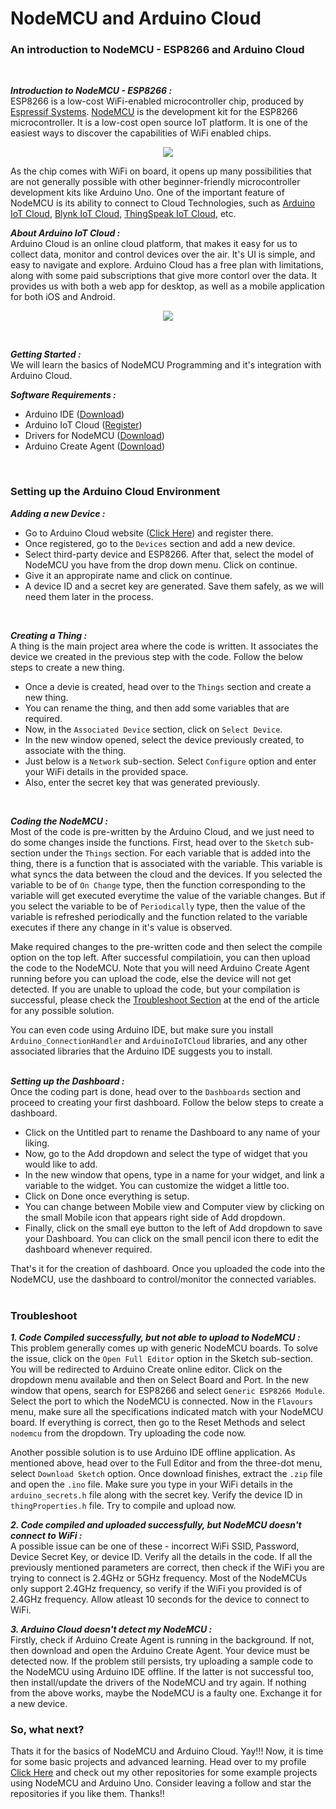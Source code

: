 # NodeMCU and Arduino Cloud
### An introduction to NodeMCU - ESP8266 and Arduino Cloud 
<br/>

***Introduction to NodeMCU - ESP8266 :***  
ESP8266 is a low-cost WiFi-enabled microcontroller chip, produced by [Espressif Systems](https://www.espressif.com/en). [NodeMCU](https://www.nodemcu.com/index_en.html) is the development kit for the ESP8266 microcontroller. It is a low-cost open source IoT platform. It is one of the easiest ways to discover the capabilities of WiFi enabled chips. 

<p align="center">
  <kbd>
    <img src="https://user-images.githubusercontent.com/77038120/174355234-1163a826-3dce-46cc-9bbf-b0d49f26d100.png">
  </kbd>
</p>

As the chip comes with WiFi on board, it opens up many possibilities that are not generally possible with other beginner-friendly microcontroller development kits like Arduino Uno. One of the important feature of NodeMCU is its ability to connect to Cloud Technologies, such as [Arduino IoT Cloud](https://cloud.arduino.cc), [Blynk IoT Cloud](https://blynk.io/), [ThingSpeak IoT Cloud](https://thingspeak.com/), etc.

***About Arduino IoT Cloud :***  
Arduino Cloud is an online cloud platform, that makes it easy for us to collect data, monitor and control devices over the air. It's UI is simple, and easy to navigate and explore. Arduino Cloud has a free plan with limitations, along with some paid subscriptions that give more contorl over the data. It provides us with both a web app for desktop, as well as a mobile application for both iOS and Android.  

<p align="center">
  <kbd>
    <img src="https://user-images.githubusercontent.com/77038120/174824422-29e21c5a-0a78-4424-ac6a-cf206aeb0d26.png">
  </kbd>
</p>
<br/>

***Getting Started :***  
We will learn the basics of NodeMCU Programming and it's integration with Arduino Cloud.

***Software Requirements :***
- Arduino IDE ([Download](https://www.arduino.cc/en/software))
- Arduino IoT Cloud ([Register](https://cloud.arduino.cc))
- Drivers for NodeMCU ([Download](https://github.com/nodemcu/nodemcu-devkit/tree/master/Drivers))
- Arduino Create Agent ([Download](https://support.arduino.cc/hc/en-us/articles/360014869820-Install-the-Arduino-Create-Agent))
<br/>  

### Setting up the Arduino Cloud Environment  
***Adding a new Device :***
- Go to Arduino Cloud website ([Click Here](https://cloud.arduino.cc)) and register there.
- Once registered, go to the `Devices` section and add a new device.
- Select third-party device and ESP8266. After that, select the model of NodeMCU you have from the drop down menu. Click on continue.
- Give it an appropirate name and click on continue. 
- A device ID and a secret key are generated. Save them safely, as we will need them later in the process.
<br/>

***Creating a Thing :***  
A thing is the main project area where the code is written. It associates the device we created in the previous step with the code. Follow the below steps to create a new thing.  
- Once a devie is created, head over to the `Things` section and create a new thing.
- You can rename the thing, and then add some variables that are required. 
- Now, in the `Associated Device` section, click on `Select Device`.
- In the new window opened, select the device previously created, to associate with the thing.
- Just below is a `Network` sub-section. Select `Configure` option and enter your WiFi details in the provided space.
- Also, enter the secret key that was generated previously. 
<br/>

***Coding the NodeMCU :***  
Most of the code is pre-written by the Arduino Cloud, and we just need to do some changes inside the functions. First, head over to the `Sketch` sub-section under the `Things` section. For each variable that is added into the thing, there is a function that is associated with the variable. This variable is what syncs the data between the cloud and the devices. If you selected the variable to be of `On Change` type, then the function corresponding to the variable will get executed everytime the value of the variable changes. But if you select the variable to be of `Periodically` type, then the value of the variable is refreshed periodically and the function related to the variable executes if there any change in it's value is observed.  

Make required changes to the pre-written code and then select the compile option on the top left. After successful compilatioin, you can then upload the code to the NodeMCU. Note that you will need Arduino Create Agent running before you can upload the code, else the device will not get detected. If you are unable to upload the code, but your compilation is successful, please check the [Troubleshoot Section](https://github.com/Bharadwaj-R/NodeMCU-and-Arduino-Cloud/edit/main/README.md#troubleshoot) at the end of the article for any possible solution.

You can even code using Arduino IDE, but make sure you install `Arduino_ConnectionHandler` and `ArduinoIoTCloud` libraries, and any other associated libraries that the Arduino IDE suggests you to install.  
<br/>

***Setting up the Dashboard :***  
Once the coding part is done, head over to the `Dashboards` section and proceed to creating your first dashboard. Follow the below steps to create a dashboard.
- Click on the Untitled part to rename the Dashboard to any name of your liking.
- Now, go to the Add dropdown and select the type of widget that you would like to add.
- In the new window that opens, type in a name for your widget, and link a variable to the widget. You can customize the widget a little too.
- Click on Done once everything is setup.
- You can change between Mobile view and Computer view by clicking on the small Mobile icon that appears right side of Add dropdown.
- Finally, click on the small eye button to the left of Add dropdown to save your Dashboard. You can click on the small pencil icon there to edit the dashboard whenever required.

That's it for the creation of dashboard. Once you uploaded the code into the NodeMCU, use the dashboard to control/monitor the connected variables.  
<br/>

### Troubleshoot
***1. Code Compiled successfully, but not able to upload to NodeMCU :***  
This problem generally comes up with generic NodeMCU boards. To solve the issue, click on the `Open Full Editor` option in the Sketch sub-section. You will be redirected to Arduino Create online editor. Click on the dropdown menu available and then on Select Board and Port. In the new window that opens, search for ESP8266 and select `Generic ESP8266 Module`. Select the port to which the NodeMCU is connected. Now in the `Flavours` menu, make sure all the specifications indicated match with your NodeMCU board. If everything is correct, then go to the Reset Methods and select `nodemcu` from the dropdown. Try uploading the code now.  

Another possible solution is to use Arduino IDE offline application. As mentioned above, head over to the Full Editor and from the three-dot menu, select `Download Sketch` option. Once download finishes, extract the `.zip` file and open the `.ino` file. Make sure you type in your WiFi details in the `arduino_secrets.h` file along with the secret key. Verify the device ID in `thingProperties.h` file. Try to compile and upload now.  

***2. Code compiled and uploaded successfully, but NodeMCU doesn't connect to WiFi :***  
A possible issue can be one of these - incorrect WiFi SSID, Password, Device Secret Key, or device ID. Verify all the details in the code. If all the previously mentioned parameters are correct, then check if the WiFi you are trying to connect is 2.4GHz or 5GHz frequency. Most of the NodeMCUs only support 2.4GHz frequency, so verify if the WiFi you provided is of 2.4GHz frequency. Allow atleast 10 seconds for the device to connect to WiFi.  

***3. Arduino Cloud doesn't detect my NodeMCU :***  
Firstly, check if Arduino Create Agent is running in the background. If not, then download and open the Arduino Create Agent. Your device must be detected now. If the problem still persists, try uploading a sample code to the NodeMCU using Arduino IDE offline. If the latter is not successful too, then install/update the drivers of the NodeMCU and try again. If nothing from the above works, maybe the NodeMCU is a faulty one. Exchange it for a new device.  

### So, what next?  

Thats it for the basics of NodeMCU and Arduino Cloud. Yay!!! Now, it is time for some basic projects and advanced learning. Head over to my profile [Click Here](https://github.com/Bharadwaj-R) and check out my other repositories for some example projects using NodeMCU and Arduino Uno. Consider leaving a follow and star the repositories if you like them. Thanks!!
